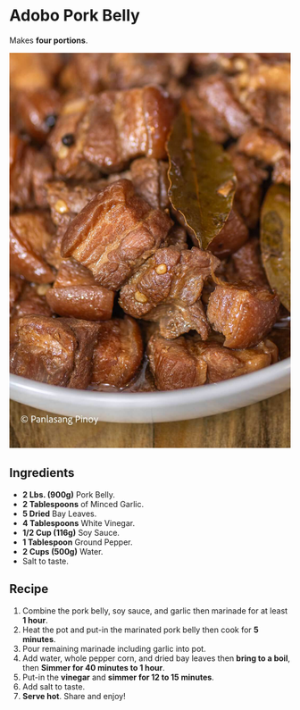 # Adobo Pork Belly

Makes **four portions**.

![Adobo Pork Belly](./adobo_pork_belly.jpg)

## Ingredients

* **2 Lbs. (900g)** Pork Belly.
* **2 Tablespoons** of Minced Garlic.
* **5 Dried** Bay Leaves.
* **4 Tablespoons** White Vinegar.
* **1/2 Cup (116g)** Soy Sauce.
* **1 Tablespoon** Ground Pepper.
* **2 Cups (500g)** Water.
* Salt to taste.

## Recipe

1. Combine the pork belly, soy sauce, and garlic then marinade for at least **1 hour**.
1. Heat the pot and put-in the marinated pork belly then cook for **5 minutes**.
1. Pour remaining marinade including garlic into pot.
1. Add water, whole pepper corn, and dried bay leaves then **bring to a boil**, then **Simmer for 40 minutes to 1 hour**.
1. Put-in the **vinegar** and **simmer for 12 to 15 minutes**.
1. Add salt to taste.
1. **Serve hot**. Share and enjoy!